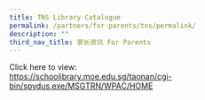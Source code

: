 ```yaml
---
title: TNS Library Catalogue
permalink: /partners/for-parents/tns/permalink/
description: ""
third_nav_title: 家长资讯 For Parents
---
```

Click here to view: <br>https://schoolibrary.moe.edu.sg/taonan/cgi-bin/spydus.exe/MSGTRN/WPAC/HOME